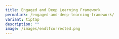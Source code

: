 ```yaml
---
title: Engaged and Deep Learning Framework
permalink: /engaged-and-deep-learning-framework/
variant: tiptap
description: ""
image: /images/endlfcorrected.png
---
```

